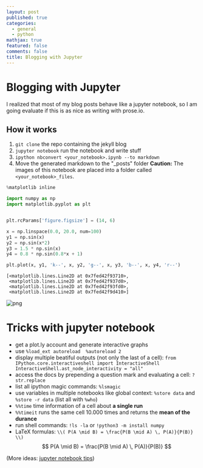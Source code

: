 ```yaml
---
layout: post
published: true
categories:
  - general
  - python
mathjax: true
featured: false
comments: false
title: Blogging with Jupyter
---
```


# Blogging with Jupyter

I realized that most of my blog posts behave like a jupyter notebook, so I am going evaluate if this is as nice as writing with prose.io.

## How it works
1. `git clone` the repo containing the jekyll blog
2. `jupyter notebook` run the notebook and write stuff
3. `ipython nbconvert <your_notebook>.ipynb --to markdown`
4. Move the generated markdown to the "\_posts" folder **Caution:** The images of this notebook are placed into a folder called `<your_notebook>_files`. 


```python
%matplotlib inline

import numpy as np
import matplotlib.pyplot as plt


plt.rcParams['figure.figsize'] = (14, 6)

x = np.linspace(0.0, 20.0, num=100)
y1 = np.sin(x)
y2 = np.sin(x*2)
y3 = 1.5 * np.sin(x)
y4 = 0.8 * np.sin(0.8*x + 1)

plt.plot(x, y1, 'k--', x, y2, 'g--', x, y3, 'b--', x, y4, 'r--')
```




    [<matplotlib.lines.Line2D at 0x7fed42f93710>,
     <matplotlib.lines.Line2D at 0x7fed42f937d0>,
     <matplotlib.lines.Line2D at 0x7fed42f93fd0>,
     <matplotlib.lines.Line2D at 0x7fed42f9d410>]


![png]({{site.baseurl}}/images/blogging_jupyter_1_1.png)

# Tricks with jupyter notebook

- get a plot.ly account and generate interactive graphs
- use `%load_ext autoreload 
  %autoreload 2`
- display multiple beatiful outputs (not only the last of a cell): 
  `from IPython.core.interactiveshell import InteractiveShell
   InteractiveShell.ast_node_interactivity = "all"`
- access the docs by prepending a question mark and evaluating a cell: `?str.replace`
- list all ipython magic commands: `%lsmagic`
- use variables in multiple notebooks like global context: `%store data` and `%store -r data` (list all with `%who`)
- `%%time` time information of a cell about **a single run**
- `%%timeit` runs the same cell 10.000 times and returns the **mean of the durance**
- run shell commands: `!ls -la` or `!python3 -m install numpy`
- LaTeX formulas: `\\( P(A \mid B) = \frac{P(B \mid A) \, P(A)}{P(B)} \\)` $$ P(A \mid B) = \frac{P(B \mid A) \, P(A)}{P(B)} $$

(More ideas: [jupyter notebook tips](https://www.dataquest.io/blog/jupyter-notebook-tips-tricks-shortcuts/))
















